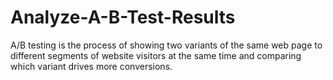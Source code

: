 # Analyze-A-B-Test-Results
A/B testing is the process of showing two variants of the same web page to different segments of website visitors at the same time and comparing which variant drives more conversions.
